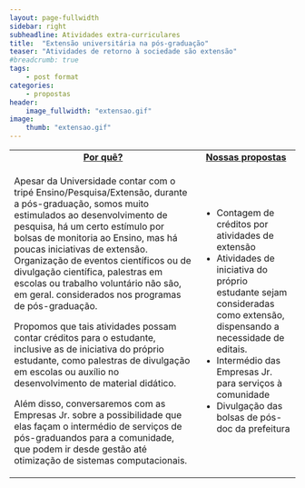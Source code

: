 ```yaml
---
layout: page-fullwidth
sidebar: right
subheadline: Atividades extra-curriculares
title:  "Extensão universitária na pós-graduação"
teaser: "Atividades de retorno à sociedade são extensão"
#breadcrumb: true
tags:
    - post format
categories:
    - propostas
header:
    image_fullwidth: "extensao.gif"
image:
    thumb: "extensao.gif"
---
```

<table style="width: 100%">
    <tr>
        <td><b><u><center>Por quê?</center></u></b></td><td><b><u><center>Nossas propostas</center></u></b></td>
    </tr><tr>
        <td><p>Apesar da Universidade contar com o tripé Ensino/Pesquisa/Extensão, durante a pós-graduação, somos muito estimulados ao desenvolvimento de pesquisa, há um certo estímulo por bolsas de monitoria ao Ensino, mas há poucas iniciativas de extensão. Organização de eventos científicos ou de divulgação científica, palestras em escolas ou trabalho voluntário não são, em geral. considerados nos programas de pós-graduação.</p>
            <p>Propomos que tais atividades possam contar créditos para o estudante, inclusive as de iniciativa do próprio estudante, como palestras de divulgação em escolas ou auxílio no desenvolvimento de material didático.</p>
            <p>Além disso, conversaremos com as Empresas Jr. sobre a possibilidade que elas façam o intermédio de serviços de pós-graduandos para a comunidade, que podem ir desde gestão até otimização de sistemas computacionais.</p>
        </td><td>
            <p><ul>
                <li>Contagem de créditos por atividades de extensão</li>
                <li>Atividades de iniciativa do próprio estudante sejam consideradas como extensão, dispensando a necessidade de editais.</li>
                <li>Intermédio das Empresas Jr. para serviços à comunidade</li>
                <li>Divulgação das bolsas de pós-doc da prefeitura</li>
            </ul></p>
        </td>
    </tr>
</table>
